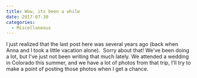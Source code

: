 ```yaml
---
title: Wow, its been a while
date: 2017-07-30
categories: 
  - Miscellaneous
---
```


I just realized that the last post here was several years ago (back when Anna and I took a little vacation alone).  Sorry about that! We've been doing a lot, but I've just not been writing that much lately. We attended a wedding in Colorado this summer, and we have a lot of photos from that trip, I'll try to make a point of posting those photos when I get a chance.
